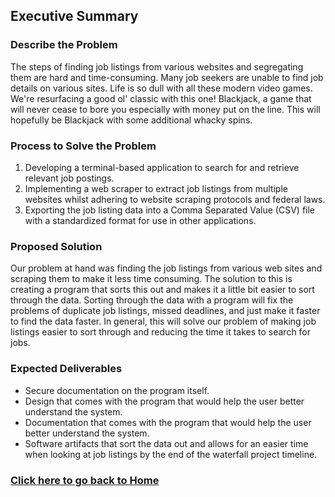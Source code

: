 ## Executive Summary
 ### Describe the Problem
 The steps of finding job listings from various websites and segregating them are hard and time-consuming. Many job seekers are unable to find job details on various sites.
 Life is so dull with all these modern video games. We're resurfacing a good ol' classic with this one! Blackjack, a game that will never cease to bore you especially with money put on the line. 
 This will hopefully be Blackjack with some additional whacky spins.
 
 ### Process to Solve the Problem
 1. Developing a terminal-based application to search for and retrieve relevant job postings.
 2. Implementing a web scraper to extract job listings from multiple websites whilst adhering to website scraping protocols and federal laws.
 3. Exporting the job listing data into a Comma Separated Value (CSV) file with a standardized format for use in other applications.
 
### Proposed Solution
Our problem at hand was finding the job listings from various web sites and scraping them to make it less time consuming. The solution to this is creating a program that sorts this out and makes it a little bit easier to sort through the data. Sorting through the data with a program will fix the problems of duplicate job listings, missed deadlines, and just make it faster to find the data faster. In general, this will solve our problem of making job listings easier to sort through and reducing the time it takes to search for jobs.
 
 ### Expected Deliverables
 - Secure documentation on the program itself.
 - Design that comes with the program that would help the user better understand the system.
 - Documentation that comes with the program that would help the user better understand the system.
 - Software artifacts that sort the data out and allows for an easier time when looking at job listings by the end of the waterfall project timeline. 
 
 ### **[Click here to go back to Home](https://github.com/kiffit/waterfall-project)**
